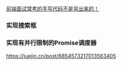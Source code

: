 [前端面试常考的手写代码不是背出来的！](https://juejin.cn/post/6844904073351675912#heading-39)
### 实现搜索框

### 实现有并行限制的Promise调度器
https://juejin.cn/post/6854573217013563405


